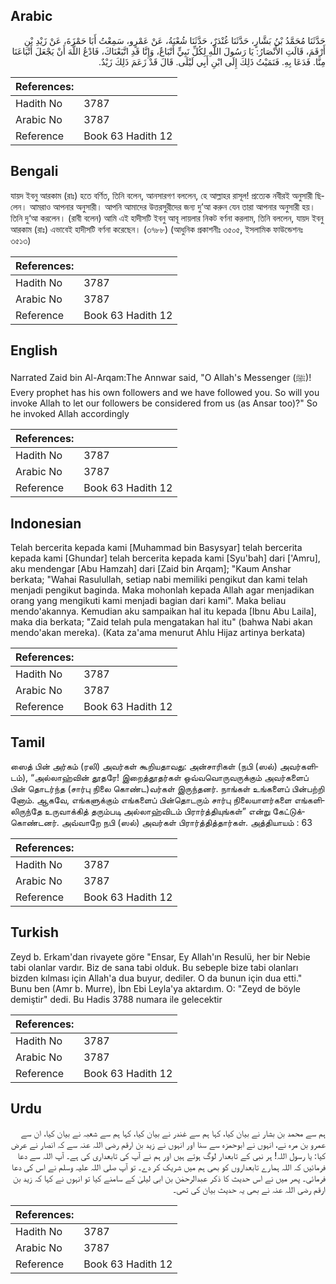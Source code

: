 ## Arabic


<div dir="rtl" lang="ar" style={{fontSize:'larger',backgroundColor:'#f8f9fa',padding:20}}>
حَدَّثَنَا مُحَمَّدُ بْنُ بَشَّارٍ، حَدَّثَنَا غُنْدَرٌ، حَدَّثَنَا شُعْبَةُ، عَنْ عَمْرٍو، سَمِعْتُ أَبَا حَمْزَةَ، عَنْ زَيْدِ بْنِ أَرْقَمَ، قَالَتِ الأَنْصَارُ‏:‏ يَا رَسُولَ اللَّهِ لِكُلِّ نَبِيٍّ أَتْبَاعٌ، وَإِنَّا قَدِ اتَّبَعْنَاكَ، فَادْعُ اللَّهَ أَنْ يَجْعَلَ أَتْبَاعَنَا مِنَّا‏.‏ فَدَعَا بِهِ‏.‏ فَنَمَيْتُ ذَلِكَ إِلَى ابْنِ أَبِي لَيْلَى‏.‏ قَالَ قَدْ زَعَمَ ذَلِكَ زَيْدٌ‏.‏
</div>
<div style={{backgroundColor:'#f8f9fa',padding:20, marginBottom: 10}}><table> <thead> <tr> <th>References:</th> <th></th> </tr> </thead> <tbody><tr><td>Hadith No</td><td>3787</td></tr><tr><td>Arabic No</td><td>3787</td></tr><tr><td>Reference</td><td>Book 63 Hadith 12</td></tr></tbody></table></div>

## Bengali


<div dir="ltr" lang="bn" style={{fontSize:'larger',backgroundColor:'#f8f9fa',padding:20}}>
যায়দ ইবনু আরকাম (রাঃ) হতে বর্ণিত, তিনি বলেন, আনসারগণ বললেন, হে আল্লাহর রাসূল! প্রত্যেক নবীরই অনুসারী ছিলেন। আমরাও আপনার অনুসারী। আপনি আমাদের উত্তরসুরীদের জন্য দু’আ করুন যেন তারা আপনার অনুসারী হয়। তিনি দু‘আ করলেন। (রাবী বলেন) আমি এই হাদীসটি ইবনু আবূ লায়লার নিকট বর্ণনা করলাম, তিনি বললেন, যায়দ ইবনু আরকাম (রাঃ) এভাবেই হাদীসটি বর্ণনা করেছেন। (৩৭৮৮) (আধুনিক প্রকাশনীঃ ৩৫০৫, ইসলামিক ফাউন্ডেশনঃ ৩৫১৩)
</div>
<div style={{backgroundColor:'#f8f9fa',padding:20, marginBottom: 10}}><table> <thead> <tr> <th>References:</th> <th></th> </tr> </thead> <tbody><tr><td>Hadith No</td><td>3787</td></tr><tr><td>Arabic No</td><td>3787</td></tr><tr><td>Reference</td><td>Book 63 Hadith 12</td></tr></tbody></table></div>

## English


<div dir="ltr" lang="en" style={{fontSize:'larger',backgroundColor:'#f8f9fa',padding:20}}>
Narrated Zaid bin Al-Arqam:The Annwar said, "O Allah's Messenger (ﷺ)! Every prophet has his own followers and we have followed you. So will you invoke Allah to let our followers be considered from us (as Ansar too)?" So he invoked Allah accordingly
</div>
<div style={{backgroundColor:'#f8f9fa',padding:20, marginBottom: 10}}><table> <thead> <tr> <th>References:</th> <th></th> </tr> </thead> <tbody><tr><td>Hadith No</td><td>3787</td></tr><tr><td>Arabic No</td><td>3787</td></tr><tr><td>Reference</td><td>Book 63 Hadith 12</td></tr></tbody></table></div>

## Indonesian


<div dir="ltr" lang="id" style={{fontSize:'larger',backgroundColor:'#f8f9fa',padding:20}}>
Telah bercerita kepada kami [Muhammad bin Basysyar] telah bercerita kepada kami [Ghundar] telah bercerita kepada kami [Syu'bah] dari ['Amru], aku mendengar [Abu Hamzah] dari [Zaid bin Arqam]; "Kaum Anshar berkata; "Wahai Rasulullah, setiap nabi memiliki pengikut dan kami telah menjadi pengikut baginda. Maka mohonlah kepada Allah agar menjadikan orang yang mengikuti kami menjadi bagian dari kami". Maka beliau mendo'akannya. Kemudian aku sampaikan hal itu kepada [Ibnu Abu Laila], maka dia berkata; "Zaid telah pula mengatakan hal itu" (bahwa Nabi akan mendo'akan mereka). (Kata za'ama menurut Ahlu Hijaz artinya berkata)
</div>
<div style={{backgroundColor:'#f8f9fa',padding:20, marginBottom: 10}}><table> <thead> <tr> <th>References:</th> <th></th> </tr> </thead> <tbody><tr><td>Hadith No</td><td>3787</td></tr><tr><td>Arabic No</td><td>3787</td></tr><tr><td>Reference</td><td>Book 63 Hadith 12</td></tr></tbody></table></div>

## Tamil


<div dir="ltr" lang="ta" style={{fontSize:'larger',backgroundColor:'#f8f9fa',padding:20}}>
ஸைத் பின் அர்கம் (ரலி) அவர்கள் கூறியதாவது: அன்சாரிகள் (நபி (ஸல்) அவர்களிடம்), “அல்லாஹ்வின் தூதரே! இறைத்தூதர்கள் ஒவ்வவொருவருக்கும் அவர்களைப் பின் தொடர்ந்த (சார்பு நிலை கொண்ட)வர்கள் இருந்தனர். நாங்கள் உங்களைப் பின்பற்றி னோம். ஆகவே, எங்களுக்கும் எங்களைப் பின்தொடரும் சார்பு நிலையாளர்களை எங்களிலிருந்தே உருவாக்கித் தரும்படி அல்லாஹ்விடம் பிரார்த்தியுங்கள்” என்று கேட்டுக்கொண்டனர். அவ்வாறே நபி (ஸல்) அவர்கள் பிரார்த்தித்தார்கள். அத்தியாயம் : 63
</div>
<div style={{backgroundColor:'#f8f9fa',padding:20, marginBottom: 10}}><table> <thead> <tr> <th>References:</th> <th></th> </tr> </thead> <tbody><tr><td>Hadith No</td><td>3787</td></tr><tr><td>Arabic No</td><td>3787</td></tr><tr><td>Reference</td><td>Book 63 Hadith 12</td></tr></tbody></table></div>

## Turkish


<div dir="ltr" lang="tr" style={{fontSize:'larger',backgroundColor:'#f8f9fa',padding:20}}>
Zeyd b. Erkam'dan rivayete göre "Ensar, Ey Allah'ın Resulü, her bir Nebie tabi olanlar vardır. Biz de sana tabi olduk. Bu sebeple bize tabi olanları bizden kılması için Allah'a dua buyur, dediler. O da bunun için dua etti." Bunu ben (Amr b. Murre), İbn Ebi Leyla'ya aktardım. O: "Zeyd de böyle demiştir" dedi. Bu Hadis 3788 numara ile gelecektir
</div>
<div style={{backgroundColor:'#f8f9fa',padding:20, marginBottom: 10}}><table> <thead> <tr> <th>References:</th> <th></th> </tr> </thead> <tbody><tr><td>Hadith No</td><td>3787</td></tr><tr><td>Arabic No</td><td>3787</td></tr><tr><td>Reference</td><td>Book 63 Hadith 12</td></tr></tbody></table></div>

## Urdu


<div dir="rtl" lang="ur" style={{fontSize:'larger',backgroundColor:'#f8f9fa',padding:20}}>
ہم سے محمد بن بشار نے بیان کیا، کہا ہم سے غندر نے بیان کیا، کہا ہم سے شعبہ نے بیان کیا، ان سے عمرو بن مرہ نے، انہوں نے ابوحمزہ سے سنا اور انہوں نے زید بن ارقم رضی اللہ عنہ سے کہ انصار نے عرض کیا: یا رسول اللہ! ہر نبی کے تابعدار لوگ ہوتے ہیں اور ہم نے آپ کی تابعداری کی ہے۔ آپ اللہ سے دعا فرمائیں کہ اللہ ہمارے تابعداروں کو بھی ہم میں شریک کر دے۔ تو آپ صلی اللہ علیہ وسلم نے اس کی دعا فرمائی۔ پھر میں نے اس حدیث کا ذکر عبدالرحمٰن بن ابی لیلیٰ کے سامنے کیا تو انہوں نے کہا کہ زید بن ارقم رضی اللہ عنہ نے بھی یہ حدیث بیان کی تھی۔
</div>
<div style={{backgroundColor:'#f8f9fa',padding:20, marginBottom: 10}}><table> <thead> <tr> <th>References:</th> <th></th> </tr> </thead> <tbody><tr><td>Hadith No</td><td>3787</td></tr><tr><td>Arabic No</td><td>3787</td></tr><tr><td>Reference</td><td>Book 63 Hadith 12</td></tr></tbody></table></div>